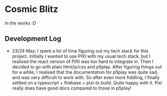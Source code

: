 # **Cosmic Blitz**

In the works :D

## **Development Log**

-   23/24 May: I spent a lot of time figuring out my tech stack for this project. Initially I wanted to use PIXI with my usual tech stack, but I realised the react version of PIXI was too hard to integrate in. Then I decided to go with plain html/js/css and p5play. After figuring things out for a while, I realised that the documentation for p5play was quite sad, and was very difficult to work with. So after even more fiddling, I finally settled on a typescript + firebase + pixi-ts build. Quite happy with it. Pixi really does have good docs compared to those in p5play!
